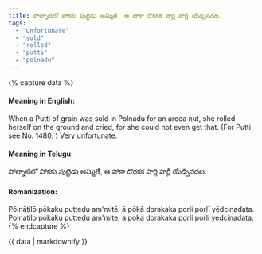 ```yaml
---
title: పోల్నాటిలో పోకకు పుట్టెడు అమ్మితే, ఆ పోకా దొరకక పొర్లి పొర్లీ యేడ్చినదట.
tags:
  - "unfortunate"
  - "sold"
  - "rolled"
  - "putti"
  - "polnadu"
---
```


{% capture data %}
#### Meaning in English:
When a Putti of grain was sold in Polnadu for an areca nut, she rolled herself on the ground and cried, for she could not even get that.
(For Putti see No. 1480. )
Very unfortunate.

#### Meaning in Telugu:
పోల్నాటిలో పోకకు పుట్టెడు అమ్మితే, ఆ పోకా దొరకక పొర్లి పొర్లీ యేడ్చినదట.

#### Romanization:
Pōlnāṭilō pōkaku puṭṭeḍu am'mitē, ā pōkā dorakaka porli porlī yēḍcinadaṭa.
Polnatilo pokaku puttedu am'mite, a poka dorakaka porli porli yedcinadata.
{% endcapture %}

{{ data | markdownify }}

